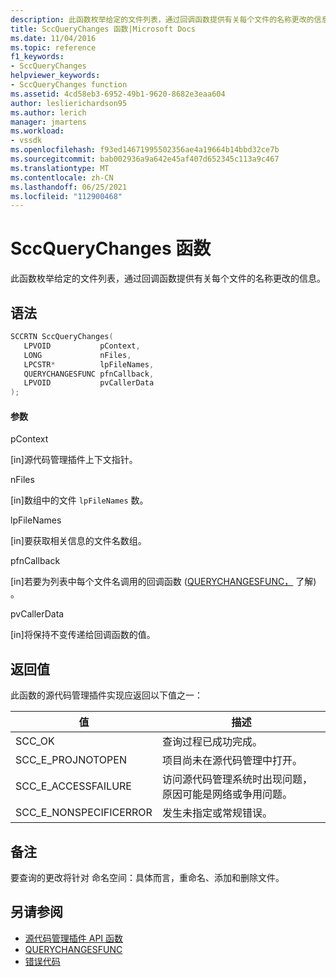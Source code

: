 ```yaml
---
description: 此函数枚举给定的文件列表，通过回调函数提供有关每个文件的名称更改的信息。
title: SccQueryChanges 函数|Microsoft Docs
ms.date: 11/04/2016
ms.topic: reference
f1_keywords:
- SccQueryChanges
helpviewer_keywords:
- SccQueryChanges function
ms.assetid: 4cd58eb3-6952-49b1-9620-8682e3eaa604
author: leslierichardson95
ms.author: lerich
manager: jmartens
ms.workload:
- vssdk
ms.openlocfilehash: f93ed14671995502356ae4a19664b14bbd32ce7b
ms.sourcegitcommit: bab002936a9a642e45af407d652345c113a9c467
ms.translationtype: MT
ms.contentlocale: zh-CN
ms.lasthandoff: 06/25/2021
ms.locfileid: "112900468"
---
```

# <a name="sccquerychanges-function"></a>SccQueryChanges 函数
此函数枚举给定的文件列表，通过回调函数提供有关每个文件的名称更改的信息。

## <a name="syntax"></a>语法

```cpp
SCCRTN SccQueryChanges(
   LPVOID           pContext,
   LONG             nFiles,
   LPCSTR*          lpFileNames,
   QUERYCHANGESFUNC pfnCallback,
   LPVOID           pvCallerData
);
```

#### <a name="parameters"></a>参数
 pContext

[in]源代码管理插件上下文指针。

 nFiles

[in]数组中的文件 `lpFileNames` 数。

 lpFileNames

[in]要获取相关信息的文件名数组。

 pfnCallback

[in]若要为列表中每个文件名调用的回调函数 ([QUERYCHANGESFUNC，](../extensibility/querychangesfunc.md) 了解) 。

 pvCallerData

[in]将保持不变传递给回调函数的值。

## <a name="return-value"></a>返回值
 此函数的源代码管理插件实现应返回以下值之一：

|值|描述|
|-----------|-----------------|
|SCC_OK|查询过程已成功完成。|
|SCC_E_PROJNOTOPEN|项目尚未在源代码管理中打开。|
|SCC_E_ACCESSFAILURE|访问源代码管理系统时出现问题，原因可能是网络或争用问题。|
|SCC_E_NONSPECIFICERROR|发生未指定或常规错误。|

## <a name="remarks"></a>备注
 要查询的更改将针对 命名空间：具体而言，重命名、添加和删除文件。

## <a name="see-also"></a>另请参阅
- [源代码管理插件 API 函数](../extensibility/source-control-plug-in-api-functions.md)
- [QUERYCHANGESFUNC](../extensibility/querychangesfunc.md)
- [错误代码](../extensibility/error-codes.md)
